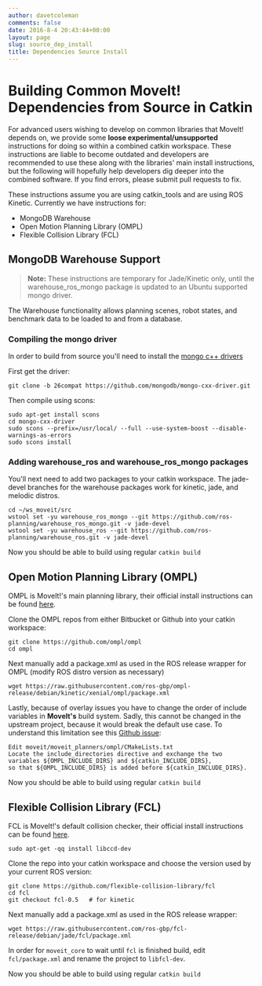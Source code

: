 ```yaml
---
author: davetcoleman
comments: false
date: 2016-8-4 20:43:44+00:00
layout: page
slug: source_dep_install
title: Dependencies Source Install
---
```


# Building Common MoveIt! Dependencies from Source in Catkin

For advanced users wishing to develop on common libraries that MoveIt! depends on, we provide some **loose experimental/unsupported** instructions for doing so within a combined catkin workspace. These instructions are liable to become outdated and developers are recommended to use these along with the libraries' main install instructions, but the following will hopefully help developers dig deeper into the combined software. If you find errors, please submit pull requests to fix.

These instructions assume you are using catkin_tools and are using ROS Kinetic. Currently we have instructions for:

- MongoDB Warehouse
- Open Motion Planning Library (OMPL)
- Flexible Collision Library (FCL)

## MongoDB Warehouse Support

> **Note:** These instructions are temporary for Jade/Kinetic only, until the warehouse_ros_mongo package is updated to an Ubuntu supported mongo driver.

The Warehouse functionality allows planning scenes, robot states, and benchmark data to be loaded to and from a database.

### Compiling the mongo driver

In order to build from source you'll need to install the [mongo c++ drivers](https://github.com/mongodb/mongo-cxx-driver/wiki/Download-and-Compile-the-Legacy-Driver)

First get the driver:

```
git clone -b 26compat https://github.com/mongodb/mongo-cxx-driver.git
```

Then compile using scons:

```
sudo apt-get install scons
cd mongo-cxx-driver
sudo scons --prefix=/usr/local/ --full --use-system-boost --disable-warnings-as-errors
sudo scons install
```

### Adding warehouse_ros and warehouse_ros_mongo packages

You'll next need to add two packages to your catkin workspace. The jade-devel branches for the warehouse packages work for kinetic, jade, and melodic distros.

```
cd ~/ws_moveit/src
wstool set -yu warehouse_ros_mongo --git https://github.com/ros-planning/warehouse_ros_mongo.git -v jade-devel
wstool set -yu warehouse_ros --git https://github.com/ros-planning/warehouse_ros.git -v jade-devel
```

Now you should be able to build using regular ``catkin build``

## Open Motion Planning Library (OMPL)

OMPL is MoveIt!'s main planning library, their official install instructions can be found [here](http://ompl.kavrakilab.org/installation.html).

Clone the OMPL repos from either Bitbucket or Github into your catkin workspace:

    git clone https://github.com/ompl/ompl
    cd ompl

Next manually add a package.xml as used in the ROS release wrapper for OMPL (modify ROS distro version as necessary)

    wget https://raw.githubusercontent.com/ros-gbp/ompl-release/debian/kinetic/xenial/ompl/package.xml

Lastly, because of overlay issues you have to change the order of include variables in **MoveIt's** build system.
Sadly, this cannot be changed in the upstream project, because it would break the default use case.
To understand this limitation see this [Github issue](https://github.com/ros-planning/moveit/issues/169#issuecomment-242849008):

    Edit moveit/moveit_planners/ompl/CMakeLists.txt
    Locate the include_directories directive and exchange the two variables ${OMPL_INCLUDE_DIRS} and ${catkin_INCLUDE_DIRS},
    so that ${OMPL_INCLUDE_DIRS} is added before ${catkin_INCLUDE_DIRS}.


Now you should be able to build using regular ``catkin build``

## Flexible Collision Library (FCL)

FCL is MoveIt!'s default collision checker, their official install instructions can be found [here](https://github.com/flexible-collision-library/fcl).

    sudo apt-get -qq install libccd-dev

Clone the repo into your catkin workspace and choose the version used by your current ROS version:

    git clone https://github.com/flexible-collision-library/fcl
    cd fcl
    git checkout fcl-0.5   # for kinetic

Next manually add a package.xml as used in the ROS release wrapper:

    wget https://raw.githubusercontent.com/ros-gbp/fcl-release/debian/jade/fcl/package.xml

In order for ``moveit_core`` to wait until ``fcl`` is finished build, edit ``fcl/package.xml`` and rename the project to ``libfcl-dev``.

Now you should be able to build using regular ``catkin build``
